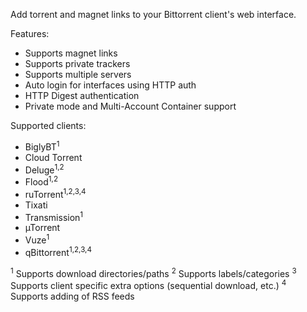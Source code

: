 Add torrent and magnet links to your Bittorrent client's web interface.



Features:
- Supports magnet links
- Supports private trackers
- Supports multiple servers
- Auto login for interfaces using HTTP auth
- HTTP Digest authentication
- Private mode and Multi-Account Container support

Supported clients:
- BiglyBT<sup>1</sup>
- Cloud Torrent
- Deluge<sup>1,2</sup>
- Flood<sup>1,2</sup>
- ruTorrent<sup>1,2,3,4</sup>
- Tixati
- Transmission<sup>1</sup>
- µTorrent
- Vuze<sup>1</sup>
- qBittorrent<sup>1,2,3,4</sup>

<sup>1</sup> Supports download directories/paths
<sup>2</sup> Supports labels/categories
<sup>3</sup> Supports client specific extra options (sequential download, etc.)
<sup>4</sup> Supports adding of RSS feeds
